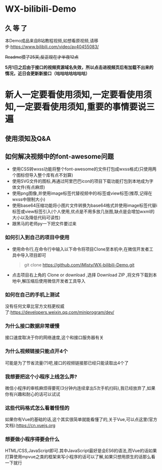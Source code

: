 # WX-bilibili-Demo

## 久 等 了
本Demo成品来自B站教程视频,如想看原视频,请移步:https://www.bilibili.com/video/av40455083/

~~Readme摸了25天,反正现在才半夜12点~~

**5月1日之后由于接口的视频资源域名失效，所以点击进视频页后有加载不出来的情况，近日会更新新接口（咕咕咕咕咕咕咕）**

# 新人一定要看使用须知,一定要看使用须知,一定要看使用须知,重要的事情要说三遍

## 使用须知及Q&A

## **如何解决视频中的font-awesome问题**
- 使用CSS转wxss功能将整个font-awesome的文件打包成wxss格式(只使用两个图标但导入整个库有点不划算)
- 使用SVG文件的图标,再通过阿里巴巴icon的项目下载功能打包到本地成为字体文件(有点麻烦)
- 使用png图像,并使用image标签代替视频中的i标签或view标签(推荐,记得在wxss中限制大小)
- 使用base64压缩功能将小图片文件转换为base64格式并使用image标签代替i标签或view标签引入(个人使用,优点是不用多放几张图,缺点是会增加wxml的大小以及降低代码可读性)
- 跟黑马的老师py一下把文件要过来

### 如何引入到自己的项目中使用
- 使用命令行,在命令行中输入以下命令将项目Clone至本机中,在微信开发者工具中导入项目即可
  > git clone https://github.com/iMisty/WX-bilibili-Demo.git

- 点击项目右上角的 Clone or download ,选择 Download ZIP ,将文件下载到本地中,解压缩后使用微信开发者工具导入

### 如何在自己的手机上测试
没有任何文章比官方文档更权威了:https://developers.weixin.qq.com/miniprogram/dev/

### 为什么接口数据非常缓慢
接口速度取决于你的网络速度,这个和接口服务器有关

### 为什么视频链接只能点开4个
可能是为了节省流量(?)吧,接口的视频链接那已经只能读取出4个了

### 我想要把这个小程序上线怎么弄?
微信小程序的审核麻烦得要死(3分钟内连续拿出5次手机扫码),我已经放弃了,如果你有兴趣和耐心的话可以试试

### 这些代码格式怎么看着怪怪的
如果你有Vue的基础的话,这个其实很简单就能看懂了的,关于Vue,可以点这里(官方文档):https://cn.vuejs.org

### 想要做小程序得要会什么
HTML/CSS,JavaScript即可.其中JavaScript最好是会ES6的语法,而Vue的话如果打算使用mpvue之类的框架来写小程序的话可以了解,如果只想用原生的话那么看一下就行
